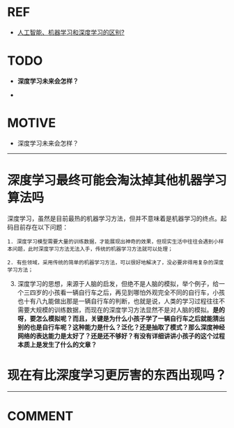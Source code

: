 # REF
- [人工智能、机器学习和深度学习的区别?](https://www.zhihu.com/question/57770020)







# TODO






  * **深度学习未来会怎样？**

  *



# MOTIVE






  * 深度学习未来会怎样？





* * *






# 深度学习最终可能会淘汰掉其他机器学习算法吗






深度学习，虽然是目前最热的机器学习方法，但并不意味着是机器学习的终点。起码目前存在以下问题：




    1. 深度学习模型需要大量的训练数据，才能展现出神奇的效果，但现实生活中往往会遇到小样本问题，此时深度学习方法无法入手，传统的机器学习方法就可以处理；

    2. 有些领域，采用传统的简单的机器学习方法，可以很好地解决了，没必要非得用复杂的深度学习方法；

  3. 深度学习的思想，来源于人脑的启发，但绝不是人脑的模拟，举个例子，给一个三四岁的小孩看一辆自行车之后，再见到哪怕外观完全不同的自行车，小孩也十有八九能做出那是一辆自行车的判断，也就是说，人类的学习过程往往不需要大规模的训练数据，而现在的深度学习方法显然不是对人脑的模拟。**是的呀，要怎么模拟呢？而且，关键是为什么小孩子学了一辆自行车之后就能猜出别的也是自行车呢？这种能力是什么？泛化？还是抽取了模式？那么深度神经网络的表达能力是太好了？还是还不够好？有没有详细讲讲小孩子的这个过程本质上是发生了什么的文章？**







# 现在有比深度学习更厉害的东西出现吗？











* * *





# COMMENT
